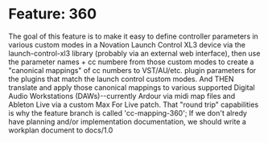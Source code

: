 # Feature: 360

The goal of this feature is to make it easy to define controller
  parameters in various custom modes in a Novation Launch Control XL3 device
  via the launch-control-xl3 library (probably via an external web interface),
  then use the parameter names + cc numbere from those custom modes to create
  a "canonical mappings" of cc numbers to VST/AU/etc. plugin parameters for
  the plugins that match the launch control custom modes. And THEN translate
  and apply those canonical mappings to various supported Digital Audio
  Workstations (DAWs)--currently Ardour via midi map files and Ableton Live
  via a custom Max For Live patch. That "round trip" capabilities is why the
  feature branch is called 'cc-mapping-360'; If we don't alredy have planning
  and/or implementation documentation, we should write a workplan document to
  docs/1.0
